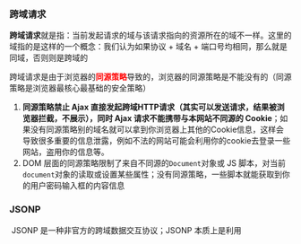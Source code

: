 ### 跨域请求

​		**跨域请求**就是指：当前发起请求的域与该请求指向的资源所在的域不一样。这里的域指的是这样的一个概念：我们认为如果协议 + 域名 + 端口号均相同，那么就是同域，否则则是跨域的

​		跨域请求是由于浏览器的<font color=red>**同源策略**</font>导致的，浏览器的同源策略是不能没有的（同源策略是浏览器最核心最基础的安全策略）

1. **同源策略禁止 Ajax 直接发起跨域HTTP请求（其实可以发送请求，结果被浏览器拦截，不展示），同时 Ajax 请求不能携带与本网站不同源的 Cookie**；如果没有同源策略别的域名就可以拿到你浏览器上其他的Cookie信息，这样会导致很多重要的信息泄露，例如不法的网站可能会利用你的cookie去登录一些网站，盗用你的信息等。
2. DOM 层面的同源策略限制了来自不同源的`Document`对象或 JS 脚本，对当前`document`对象的读取或设置某些属性；没有同源策略，一些脚本就能获取到你的用户密码输入框的内容信息



### JSONP

​		JSONP 是一种非官方的跨域数据交互协议；JSONP 本质上是利用 <script><img><iframe> 等标签不受同源策略限制，可以从不同域加载并执行资源的特性，来实现数据跨域传输

​		**JSONP 的理念就是**：与服务端约定好一个回调函数名，服务端接收到请求后，将返回一段` Javascript`，在这段  `Javascript` 代码中调用了约定好的回调函数，并且将数据作为参数进行传递。当网页接收到这段 `Javascript` 代码后，就会执行这个回调函数，这时数据已经成功传输到客户端了

​		JSONP**<font color=red>只支持 get请求，只支持 get请求，只支持 get请求</font>**



````java
/**
  * 如果使用了springmvc 3.2以上的版本 和5.0以下的版本可以配置一个jsonp 的 Advice 就可以了
  *   spring会自动做相应的处理
  *
  *  注意：springboot2.0以上舍弃了AbstractJsonpResponseBodyAdvice
  */
@ControllerAdvice
public class JsonPAdvice extends AbstractJsonpResponseBodyAdvice {

    public JsonPAdvice() {
        // 这样如果请求中带 callback 参数，Spring 就知道这个是 jsonp 的请求了
        super("callback");
    }

}
````

````javascript
/**
  * JsonP 只支持get方法
  * 需要配置dataType为 jsonp
  */
function getJsonP() {
    $.ajax({
        type:"get",
        url:"http://localhost:8088/getJsonP/value.do",
        dataType:"jsonp",
        success:function (data) {
            $("#userName").val(data.userName);
        },
        error:function () {
            $("#userName").val("错误了");
        }
    });
}
````



### CORS

​		跨源资源共享 Cross-Origin Resource Sharing(CORS) 是一个新的 W3C 标准，它新增的一组HTTP首部字段，允许服务端其声明哪些源站有权限访问哪些资源。换言之，它允许浏览器向声明了 CORS 的跨域服务器，发出 XMLHttpReuest 请求，从而克服 Ajax 只能同源使用的限制



#### CORS新增的HTTP头信息

1. Access-Control-Allow-Origin  <origin> | *

   > ​		响应首部中可以携带这个头部表示服务器允许哪些域可以访问该资源
   >
   > ​		origin 参数的值指定了允许访问该资源的外域 URI。对于不需要携带身份凭证的请求，服务器可以指定该字段的值为通配符，表示允许来自所有域的请求

2. Access-Control-Allow-Methods  <method>[..., <method>] | *

   > 该首部字段用于预检请求的响应，指明实际请求所允许使用的HTTP方法

3. Access-Control-Allow-Headers  <field-name>[..., <field-name>] | *

   > 该首部字段用于预检请求的响应。指明了实际请求中允许携带的首部字段

4. Access-Control-Allow-Credentials  true | false

   > 表示是否允许发送Cookie
   >
   > ​		**注意：**如果需要在 Ajax 中设置和获取 Cookie，那么`Access-Control-Allow-Origin`首部字段不能设置为`*` ，必须设置为具体的 origin 源站



#### Configuration配置方式

````java
/**
 * 如果使用了springmvc4.2以上的版本，直接使用mvc相关配置即可
 * 
 * springboot 2.0 以上的版本中 WebMvcConfigurerAdapter 已经过时了
 *
 *  可以实现 WebMvcConfigurer 来达到相同的目的
 */
@Configuration
public class CorsConfig implements WebMvcConfigurer {

    @Override
    public void addCorsMappings(CorsRegistry registry) {
		//addMapping是指定支持跨域的路径     
      	registry.addMapping("/**")
              //如果前端不带cookie过来或者不限制域访问的话，那么设置 .allowedOrigins("*") 即可
              //.allowedOrigins("*")
              .allowedOrigins("http://localhost:8001", "http://localhost:8002")
              .allowedMethods("GET", "POST", "PUT", "DELETE")
              .allowCredentials(true);
    }
}
````

````javascript
/**
 * crossDomain: true，这里代表使用跨域请求
 *
 *  xhrFields: {withCredentials: true}
 *      这样配置就可以把 cookie 带过去了,不然我们连 session 都没法维护
 *      当然,如果你没有这个需求,也就不需要配置这个了
 *
 *    注意：如果配置了true 需要带cookie信息过去的话,后端的Access-Control-Allow-Origin不能配置成 *
 *           需要配置为具体的 origin 源站
 */
function getCors() {
    $.ajax({
        type:"POST",
        url:"http://localhost:8088/getCors/value.do",
        dataType:"json",
        crossDomain: true,
        xhrFields: {
            withCredentials: false
        },
        success:function (data) {
            $("#userName").val(data.userName);
        },
        error:function () {
            $("#userName").val("错误了");
        }
    });
}
````

#### CrossOrigin注解方式

​		**除了Configuration的配置方式外，springMVC4.2之后的版本都支持注解的方式**，可以使用`@CrossOrigin` 注解来实现

````java
@Target({ElementType.METHOD, ElementType.TYPE})
@Retention(RetentionPolicy.RUNTIME)
@Documented
public @interface CrossOrigin {
    //默认的Access-Control-Allow-Origin 是 '*'
    @Deprecated
    String[] DEFAULT_ORIGINS = new String[]{"*"};
    //默认的Access-Control-Allow-Headers 是 ‘*’
    @Deprecated
    String[] DEFAULT_ALLOWED_HEADERS = new String[]{"*"};
    //默认的Access-Control-Allow-Credentials 是false;即不允许发送cookie
    @Deprecated
    boolean DEFAULT_ALLOW_CREDENTIALS = false;
    //默认在1800秒内，不需要发出第二次预检请求
    @Deprecated
    long DEFAULT_MAX_AGE = 1800L;

    @AliasFor("origins")
    String[] value() default {};

    @AliasFor("value")
    String[] origins() default {};

    String[] allowedHeaders() default {};

    String[] exposedHeaders() default {};

    RequestMethod[] methods() default {};

    String allowCredentials() default "";

    long maxAge() default -1L;
}
````

````java
/**
 * CrossOrigin 注解可以作用在整个Controller上或者作用在方法上
 *      作用在类上是：表示支持拦截整个controller的接口
 *      作用在方法上是：表示支持拦截指定的接口
 *
 *      配置中value和origins等价,均为配置Access-Control-Allow-Origin
 */
@CrossOrigin(origins = {"http://localhost:8001", "http://localhost:8002"},
            methods = {RequestMethod.GET, RequestMethod.POST, RequestMethod.PUT, RequestMethod.DELETE},
            allowCredentials = "true")
@RestController
@RequestMapping("/getCors")
public class CorsController {

    @RequestMapping(value = "/value.do")
    public CorsUser getCors() {
        return new CorsUser("我是Cors");
    }

}
````

#### HttpServletResponse方式

````java
@RestController
@RequestMapping("/getCors")
public class CorsController {

    @RequestMapping(value = "/value.do")
    public CorsUser getCors(HttpServletResponse response) {
        response.addHeader("Access-Control-Allow-Origin", "*");
        response.setHeader("Access-Control-Allow-Credentials", "true");
        return new CorsUser("我是Cors");
    }

}
````



### JsonP和CORS的比较

1. `JSONP` 只能实现 GET 请求，而 `CORS` 支持所有类型的 HTTP 请求

2. 使用 CORS 可以使用普通的 XMLHttpRequest 发起请求和获取数据，比 JSONP 有更好的错误处理

3.  CORS 的兼容性比不上 JSONP，一些比较老的浏览器只支持 JSONP

